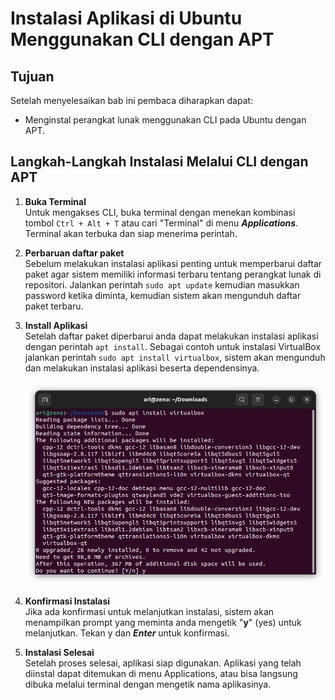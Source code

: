 # Instalasi Aplikasi di Ubuntu  Menggunakan CLI dengan APT
## Tujuan
Setelah menyelesaikan bab ini pembaca diharapkan dapat:
- Menginstal perangkat lunak menggunakan CLI pada Ubuntu dengan APT.

## Langkah-Langkah Instalasi Melalui CLI dengan APT
1. **Buka Terminal**<br>
   Untuk mengakses CLI, buka terminal dengan menekan kombinasi tombol `Ctrl + Alt + T` atau cari "Terminal" di menu ***Applications***. Terminal akan terbuka dan siap menerima perintah.
2. **Perbaruan daftar paket**<br>
   Sebelum melakukan instalasi aplikasi penting untuk memperbarui daftar paket agar sistem memiliki informasi terbaru tentang perangkat lunak di repositori. Jalankan perintah `sudo apt update` kemudian masukkan password ketika diminta, kemudian sistem akan mengunduh daftar paket terbaru.
3. **Install Aplikasi**<br>
   Setelah daftar paket diperbarui anda dapat melakukan instalasi aplikasi dengan perintah `apt install`. Sebagai contoh untuk instalasi VirtualBox jalankan perintah `sudo apt install virtualbox`, sistem akan mengunduh dan melakukan instalasi aplikasi beserta dependensinya.

   <center> 

   ![icon](img/install_vb.png)

   </center>

4. **Konfirmasi Instalasi**<br>
   Jika ada konfirmasi untuk melanjutkan instalasi, sistem akan menampilkan prompt yang meminta anda mengetik "**y**" (yes) untuk melanjutkan. Tekan y dan ***Enter*** untuk konfirmasi.
5. **Instalasi Selesai**<br>
   Setelah proses selesai, aplikasi siap digunakan. Aplikasi yang telah diinstal dapat ditemukan di menu Applications, atau bisa langsung dibuka melalui terminal dengan mengetik nama aplikasinya.

